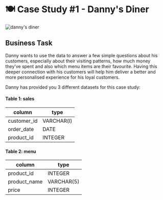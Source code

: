 # 🍽 Case Study #1 - Danny's Diner

![danny's diner](https://user-images.githubusercontent.com/103854541/211166454-6af0b127-e0d5-4c20-af2c-6acf223a5f7a.png)


## Business Task

Danny wants to use the data to answer a few simple questions about his customers, especially about their visiting patterns, how much money they’ve spent and also which menu items are their favourite. Having this deeper connection with his customers will help him deliver a better and more personalised experience for his loyal customers.

Danny has provided you 3 different datasets for this case study:

#### Table 1: sales

| column        | type       |    
| ------------- | ---------- |
| customer_id   | VARCHAR(l) |
| order_date    | DATE       |
| product_id    | INTEGER    |

#### Table 2: menu

| column       | type       |    
| ------------ | ---------- |
| product_id   | INTEGER    |
| product_name | VARCHAR(5) |
| price        | INTEGER    |
